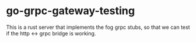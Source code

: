 go-grpc-gateway-testing
=======================

This is a rust server that implements the fog grpc stubs,
so that we can test if the http <-> grpc bridge is working.
